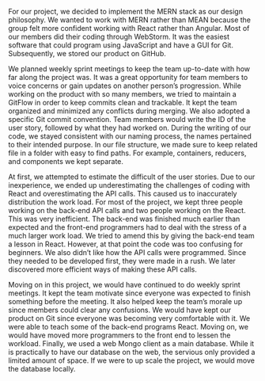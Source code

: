 For our project, we decided to implement the MERN stack as our design philosophy. We wanted to work with MERN rather than MEAN because the group felt more confident working with React rather than Angular. Most of our members did their coding through WebStorm. It was the easiest software that could program using JavaScript and have a GUI for Git. Subsequently, we stored our product on GitHub.

We planned weekly sprint meetings to keep the team up-to-date with how far along the project was. It was a great opportunity for team members to voice concerns or gain updates on another person’s progression. While working on the product with so many members, we tried to maintain a GitFlow in order to keep commits clean and trackable. It kept the team organized and minimized any conflicts during merging. We also adopted a specific Git commit convention. Team members would write the ID of the user story, followed by what they had worked on. During the writing of our code, we stayed consistent with our naming process, the names pertained to their intended purpose. In our file structure, we made sure to keep related file in a folder with easy to find paths. For example, containers, reducers, and components we kept separate. 

At first, we attempted to estimate the difficult of the user stories. Due to our inexperience, we ended up underestimating the challenges of coding with React and overestimating the API calls. This caused us to inaccurately distribution the work load. For most of the project, we kept three people working on the back-end API calls and two people working on the React. This was very inefficient. The back-end was finished much earlier than expected and the front-end programmers had to deal with the stress of a much larger work load. We tried to amend this by giving the back-end team a lesson in React. However, at that point the code was too confusing for beginners. We also didn’t like how the API calls were programmed. Since they needed to be developed first, they were made in a rush. We later discovered more efficient ways of making these API calls. 

Moving on in this project, we would have continued to do weekly sprint meetings. It kept the team motivate since everyone was expected to finish something before the meeting. It also helped keep the team’s morale up since members could clear any confusions. We would have kept our product on Git since everyone was becoming very comfortable with it. We were able to teach some of the back-end programs React. Moving on, we would have moved more programmers to the front end to lessen the workload. Finally, we used a web Mongo client as a main database. While it is practically to have our database on the web, the servious only provided a limited amount of space. If we were to up scale the project, we would move the database locally.  
